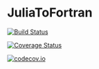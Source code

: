 # JuliaToFortran

[![Build Status](https://travis-ci.org/chriselrod/JuliaToFortran.jl.svg?branch=master)](https://travis-ci.org/chriselrod/JuliaToFortran.jl)

[![Coverage Status](https://coveralls.io/repos/chriselrod/JuliaToFortran.jl/badge.svg?branch=master&service=github)](https://coveralls.io/github/chriselrod/JuliaToFortran.jl?branch=master)

[![codecov.io](http://codecov.io/github/chriselrod/JuliaToFortran.jl/coverage.svg?branch=master)](http://codecov.io/github/chriselrod/JuliaToFortran.jl?branch=master)
